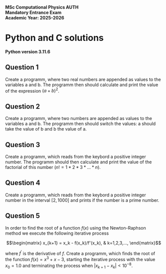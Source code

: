 **MSc Computational Physics AUTH**<br>
**Mandatory Entrance Exam**<br>
**Academic Year: 2025-2026**<br>

# Python and C solutions
**Python version 3.11.6**<br>

## Question 1
Create a programm, where two real numbers are appended as values to the variables a and b. The programm then should calculate and print the value of the expression $(a+b)^2$.

## Question 2
Create a programm, where two numbers are appended as values to the variables a and b. The programm then should switch the values: a should take the value of b and b the value of a.

## Question 3
Create a programm, which reads from the keybord a positive integer number. The programm should then calculate and print the value of the factorial of this number $(n!=1*2*3*...*n)$.

## Question 4
Create a programm, which reads from the keybord a positive integer number in the interval $[2,1000]$ and prints if the number is a prime number.

## Question 5
In order to find the root of a function $f(x)$ using the Newton-Raphson method we execute the following iterative process

$$\begin{matrix} x_{k+1} = x_k - f(x_k)/f'(x_k), & k=1,2,3,..., \end{matrix}$$

where $f^{'}$ is the derivative of $f$. Create a programm, which finds the root of the function $f(x) = x^3 + x - 3$, starting the iterative process with the value $x_0=1.0$ and terminating the process when $|x_{k+1} - x_k| < 10^{-8}$. 
